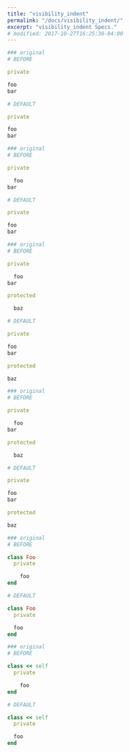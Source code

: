 ```yaml
---
title: "visibility_indent"
permalink: "/docs/visibility_indent/"
excerpt: "visibility_indent Specs."
# modified: 2017-10-27T16:25:30-04:00
---
```

```ruby
### original
# BEFORE

private

foo
bar

```
```ruby
# DEFAULT

private

foo
bar

```
```ruby
### original
# BEFORE

private

  foo
bar

```
```ruby
# DEFAULT

private

foo
bar

```
```ruby
### original
# BEFORE

private

  foo
bar

protected

  baz

```
```ruby
# DEFAULT

private

foo
bar

protected

baz

```
```ruby
### original
# BEFORE

private

  foo
bar

protected

  baz

```
```ruby
# DEFAULT

private

foo
bar

protected

baz

```
```ruby
### original
# BEFORE

class Foo
  private

    foo
end

```
```ruby
# DEFAULT

class Foo
  private

  foo
end

```
```ruby
### original
# BEFORE

class << self
  private

    foo
end

```
```ruby
# DEFAULT

class << self
  private

  foo
end

```
